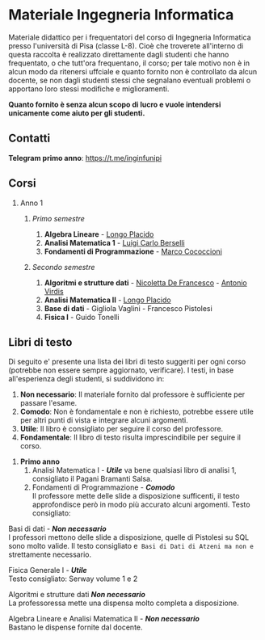 # Materiale Ingegneria Informatica 

Materiale didattico per i frequentatori del corso di Ingegneria Informatica presso l'università di Pisa (classe L-8). Cioè che troverete all'interno di questa raccolta è realizzato direttamente dagli studenti che hanno frequentato, o che tutt'ora frequentano, il corso; per tale motivo non è in alcun modo da ritenersi uffciale e quanto fornito non è controllato da alcun docente, se non dagli studenti stessi che segnalano eventuali problemi o apportano loro stessi modifiche e miglioramenti.

**Quanto fornito è senza alcun scopo di lucro e vuole intendersi unicamente come aiuto per gli studenti.**



## Contatti

**Telegram primo anno**: https://t.me/inginfunipi


## Corsi
1. Anno 1
      1. _Primo semestre_
         1. **Algebra Lineare** - [Longo Placido](http://pagine.dm.unipi.it/alan/)
         1. **Analisi Matematica 1** - [Luigi Carlo Berselli](http://pagine.dm.unipi.it/berselli/dida/maindida.html)
         1. **Fondamenti di Programmazione** - [Marco Cococcioni](http://www.iet.unipi.it/m.cococcioni/)
         
      1. _Secondo semestre_
         1. **Algoritmi e strutture dati** - [Nicoletta De Francesco](http://www.iet.unipi.it/n.defrancesco/) - [Antonio Virdis](http://www.iet.unipi.it/a.virdis/algoritmi.html)
         1. **Analisi Matematica II** - [Longo Placido](http://pagine.dm.unipi.it/alan/)
         1. **Base di dati** - Gigliola Vaglini - Francesco Pistolesi
         1. **Fisica I** - Guido Tonelli

## Libri di testo
Di seguito e' presente una lista dei libri di testo suggeriti per ogni corso (potrebbe non essere sempre aggiornato, verificare).
I testi, in base all'esperienza degli studenti, si suddividono in:

1) **Non necessario**: Il materiale fornito dal professore è sufficiente per passare l'esame.
2) **Comodo**: Non è fondamentale e non è richiesto, potrebbe essere utile per altri punti di vista e integrare alcuni argomenti.
3) **Utile**: Il libro è consigliato per seguire il corso del professore.
4) **Fondamentale**: Il libro di testo risulta imprescindibile per seguire il corso.

1. **Primo anno**  
      1. Analisi Matematica I - _**Utile**_
      va bene qualsiasi libro di analisi 1, consigliato il Pagani Bramanti Salsa.
      2. Fondamenti di Programmazione - _**Comodo**_  
      Il professore mette delle slide a disposizione sufficenti, il testo approfondisce però in modo più accurato alcuni argomenti.
      Testo consigliato: 

Basi di dati - _**Non necessario**_  
I professori mettono delle slide a disposizione, quelle di Pistolesi su SQL sono molto valide.
Il testo consigliato e` Basi di Dati di Atzeni ma non e` strettamente necessario. 

Fisica Generale I - _**Utile**_  
Testo consigliato: Serway volume 1 e 2        

Algoritmi e strutture dati _**Non necessario**_  
La professoressa mette una dispensa molto completa a disposizione.    

Algebra Lineare e Analisi Matematica II - _**Non necessario**_  
Bastano le dispense fornite dal docente.


